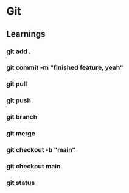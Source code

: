 # Git
## Learnings

### git add .
### git commit -m "finished feature, yeah"
### git pull
### git push

### git branch
### git merge

### git checkout -b "main"
### git checkout main
### git status



